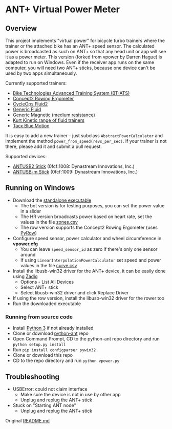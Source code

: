 # ANT+ Virtual Power Meter

## Overview

This project implements "virtual power" for bicycle turbo trainers where the trainer or the attached bike has an ANT+ 
speed sensor. The calculated power is broadcasted as such on ANT+ so that any head unit or app will see it as a power
meter. This version (forked from vpower by Darren Hague) is adapted to run on Windows. Even if the receiver app runs
on the same computer, you will need two ANT+ sticks, because one device can't be used by two apps simultaneously.

Currently supported trainers:
* [Bike Technologies Advanced Training System (BT-ATS)](http://www.biketechnologies.com/bt-advanced-training-system/)
* [Concept2 Rowing Ergometer](https://www.concept2.com/indoor-rowers)
* [CycleOps Fluid2](https://www.cycleops.com/product/fluid2)
* [Generic Fluid](http://www.powercurvesensor.com/cycling-trainer-power-curves/)
* [Generic Magnetic (medium resistance)](http://www.powercurvesensor.com/cycling-trainer-power-curves/)
* [Kurt Kinetic range of fluid trainers](https://kurtkinetic.com/products/trainers/)
* [Tacx Blue Motion](https://tacx.com/product/blue-motion/)

It is easy to add a new trainer - just subclass `AbstractPowerCalculator` and implement the method `power_from_speed(revs_per_sec)`.
If your trainer is not there, please add it and submit a pull request.

Supported devices:
* [ANTUSB2 Stick](http://www.thisisant.com/developer/components/antusb2/) (0fcf:1008: Dynastream Innovations, Inc.)
* [ANTUSB-m Stick](http://www.thisisant.com/developer/components/antusb-m/) (0fcf:1009: Dynastream Innovations, Inc.)

## Running on Windows

* Download the [standalone executable](https://github.com/oldnapalm/vpower/releases)
  * The bot version is for testing purposes, you can set the power value in a slider
  * The HR version broadcasts power based on heart rate, set the values in the file [zones.csv](https://github.com/oldnapalm/vpower/blob/master/zones.csv)
  * The row version supports the Concept2 Rowing Ergometer (uses [PyRow](https://github.com/wemakewaves/PyRow))
* Configure speed sensor, power calculator and wheel circumference in **vpower.cfg**
  * You can leave `speed_sensor_id` as zero if there's only one sensor around
  * If using `LinearInterpolationPowerCalculator` set speed and power values in the file [curve.csv](https://github.com/oldnapalm/vpower/blob/master/curve.csv)
* Install the libusb-win32 driver for the ANT+ device, it can be easily done using [Zadig](https://zadig.akeo.ie/)
  * Options - List All Devices
  * Select ANT+ stick
  * Select libusb-win32 driver and click Replace Driver
* If using the row version, install the libusb-win32 driver for the rower too
* Run the downloaded executable

### Running from source code

* Install [Python 3](https://www.python.org/downloads/) if not already installed
* Clone or download [python-ant](https://github.com/oldnapalm/python-ant) repo
* Open Command Prompt, CD to the python-ant repo directory and run ``python setup.py install``
* Run ``pip install configparser pywin32``
* Clone or download this repo
* CD to the repo directory and run ``python vpower.py``

## Troubleshooting

* USBError: could not claim interface
  * Make sure the device is not in use by other app
  * Unplug and replug the ANT+ stick
* Stuck on "Starting ANT node"
  * Unplug and replug the ANT+ stick

Original [README.md](https://github.com/dhague/vpower/blob/master/README.md)
